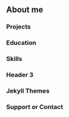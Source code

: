 ## About me



### Projects



### Education
### Skills
### Header 3





### Jekyll Themes


### Support or Contact


